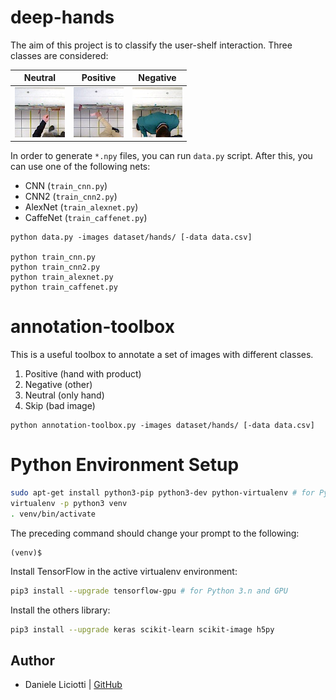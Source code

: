 # deep-hands

The aim of this project is to classify the user-shelf interaction. Three classes are considered:

| Neutral | Positive | Negative |
|:-------:|:--------:|:--------:|
| ![neutral](images/type_neutral.jpg) | ![positive](images/type_positive.jpg) | ![negative](images/type_negative.jpg) |

In order to generate `*.npy` files, you can run `data.py` script.
After this, you can use one of the following nets:

* CNN (`train_cnn.py`)
* CNN2 (`train_cnn2.py`)
* AlexNet (`train_alexnet.py`)
* CaffeNet (`train_caffenet.py`)

```
python data.py -images dataset/hands/ [-data data.csv]

python train_cnn.py
python train_cnn2.py
python train_alexnet.py
python train_caffenet.py
```

# annotation-toolbox

This is a useful toolbox to annotate a set of images with different classes.

1. Positive (hand with product)
2. Negative (other)
3. Neutral (only hand)
4. Skip (bad image)

```
python annotation-toolbox.py -images dataset/hands/ [-data data.csv]
```

# Python Environment Setup

```bash
sudo apt-get install python3-pip python3-dev python-virtualenv # for Python 3.n
virtualenv -p python3 venv
. venv/bin/activate
```

The preceding command should change your prompt to the following:

```
(venv)$ 
```
Install TensorFlow in the active virtualenv environment:

```bash
pip3 install --upgrade tensorflow-gpu # for Python 3.n and GPU
```

Install the others library:

```bash
pip3 install --upgrade keras scikit-learn scikit-image h5py
```

## Author
* Daniele Liciotti | [GitHub](https://github.com/danielelic)